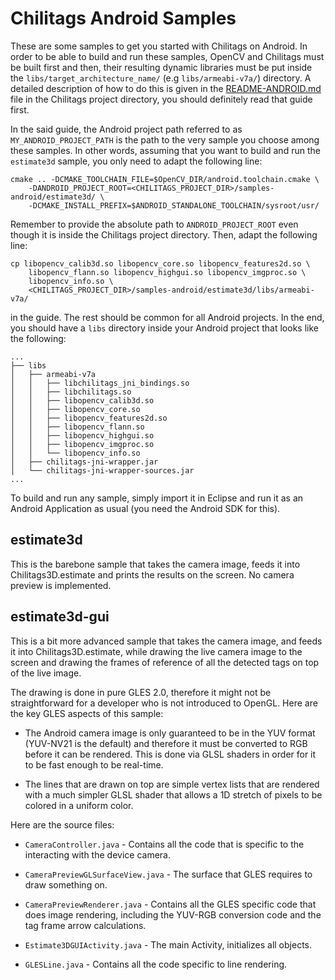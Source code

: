 Chilitags Android Samples
=========================

These are some samples to get you started with Chilitags on Android. In order 
to be able to build and run these samples, OpenCV and Chilitags must be built 
first and then, their resulting dynamic libraries must be put inside the 
`libs/target_architecture_name/` (e.g `libs/armeabi-v7a/`) directory. A 
detailed description of how to do this is given in the 
[README-ANDROID.md](../README-ANDROID.md) file in the Chilitags project
directory, you should definitely read that guide first. 

In the said guide, the Android project path referred to as 
`MY_ANDROID_PROJECT_PATH` is the path to the very sample you choose among 
these samples. In other words, assuming that you want to build and run the 
`estimate3d` sample, you only need to adapt the following line:

```
cmake .. -DCMAKE_TOOLCHAIN_FILE=$OpenCV_DIR/android.toolchain.cmake \
	-DANDROID_PROJECT_ROOT=<CHILITAGS_PROJECT_DIR>/samples-android/estimate3d/ \
	-DCMAKE_INSTALL_PREFIX=$ANDROID_STANDALONE_TOOLCHAIN/sysroot/usr/
```

Remember to provide the absolute path to `ANDROID_PROJECT_ROOT` even though it
is inside the Chilitags project directory. Then, adapt the following line:

```
cp libopencv_calib3d.so libopencv_core.so libopencv_features2d.so \
	libopencv_flann.so libopencv_highgui.so libopencv_imgproc.so \
	libopencv_info.so \
	<CHILITAGS_PROJECT_DIR>/samples-android/estimate3d/libs/armeabi-v7a/
```

in the guide. The rest should be common for all Android projects. In the end,
you should have a `libs` directory inside your Android project that looks like
the following:

```
...
├── libs
│   ├── armeabi-v7a
│   │   ├── libchilitags_jni_bindings.so
│   │   ├── libchilitags.so
│   │   ├── libopencv_calib3d.so
│   │   ├── libopencv_core.so
│   │   ├── libopencv_features2d.so
│   │   ├── libopencv_flann.so
│   │   ├── libopencv_highgui.so
│   │   ├── libopencv_imgproc.so
│   │   └── libopencv_info.so
│   ├── chilitags-jni-wrapper.jar
│   └── chilitags-jni-wrapper-sources.jar
...
```

To build and run any sample, simply import it in Eclipse and run it as an
Android Application as usual (you need the Android SDK for this). 

estimate3d
----------

This is the barebone sample that takes the camera image, feeds it into
Chilitags3D.estimate and prints the results on the screen. No camera preview is
implemented.

estimate3d-gui
--------------

This is a bit more advanced sample that takes the camera image, and feeds it 
into Chilitags3D.estimate, while drawing the live camera image to the screen
and drawing the frames of reference of all the detected tags on top of the live
image. 

The drawing is done in pure GLES 2.0, therefore it might not be straightforward
for a developer who is not introduced to OpenGL. Here are the key GLES aspects
of this sample: 

- The Android camera image is only guaranteed to be in the YUV format
(YUV-NV21 is the default) and therefore it must be converted to RGB before it
can be rendered. This is done via GLSL shaders in order for it to be fast
enough to be real-time. 

- The lines that are drawn on top are simple vertex lists that are rendered
with a much simpler GLSL shader that allows a 1D stretch of pixels to be
colored in a uniform color.

Here are the source files:

- `CameraController.java` - Contains all the code that is specific to the
interacting with the device camera.

- `CameraPreviewGLSurfaceView.java` - The surface that GLES requires to draw
something on.

- `CameraPreviewRenderer.java` - Contains all the GLES specific code that does
image rendering, including the YUV-RGB conversion code and the tag frame arrow
calculations. 

- `Estimate3DGUIActivity.java` - The main Activity, initializes all objects.

- `GLESLine.java` - Contains all the code specific to line rendering. 


